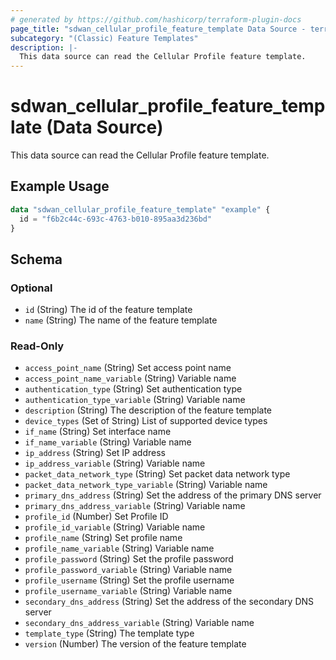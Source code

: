 ```yaml
---
# generated by https://github.com/hashicorp/terraform-plugin-docs
page_title: "sdwan_cellular_profile_feature_template Data Source - terraform-provider-sdwan"
subcategory: "(Classic) Feature Templates"
description: |-
  This data source can read the Cellular Profile feature template.
---
```


# sdwan_cellular_profile_feature_template (Data Source)

This data source can read the Cellular Profile feature template.

## Example Usage

```terraform
data "sdwan_cellular_profile_feature_template" "example" {
  id = "f6b2c44c-693c-4763-b010-895aa3d236bd"
}
```

<!-- schema generated by tfplugindocs -->
## Schema

### Optional

- `id` (String) The id of the feature template
- `name` (String) The name of the feature template

### Read-Only

- `access_point_name` (String) Set access point name
- `access_point_name_variable` (String) Variable name
- `authentication_type` (String) Set authentication type
- `authentication_type_variable` (String) Variable name
- `description` (String) The description of the feature template
- `device_types` (Set of String) List of supported device types
- `if_name` (String) Set interface name
- `if_name_variable` (String) Variable name
- `ip_address` (String) Set IP address
- `ip_address_variable` (String) Variable name
- `packet_data_network_type` (String) Set packet data network type
- `packet_data_network_type_variable` (String) Variable name
- `primary_dns_address` (String) Set the address of the primary DNS server
- `primary_dns_address_variable` (String) Variable name
- `profile_id` (Number) Set Profile ID
- `profile_id_variable` (String) Variable name
- `profile_name` (String) Set profile name
- `profile_name_variable` (String) Variable name
- `profile_password` (String) Set the profile password
- `profile_password_variable` (String) Variable name
- `profile_username` (String) Set the profile username
- `profile_username_variable` (String) Variable name
- `secondary_dns_address` (String) Set the address of the secondary DNS server
- `secondary_dns_address_variable` (String) Variable name
- `template_type` (String) The template type
- `version` (Number) The version of the feature template
